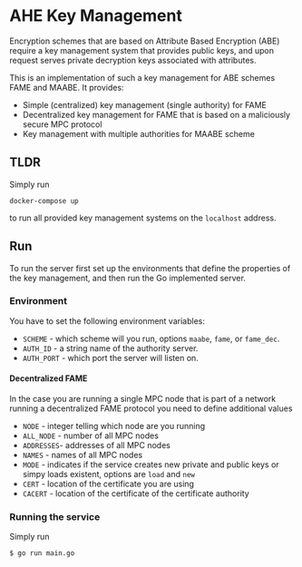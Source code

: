 # AHE Key Management

Encryption schemes that are based on Attribute Based Encryption (ABE) require a
key management system that provides public keys, and upon request serves
private decryption keys associated with attributes.

This is an implementation of such a key management for ABE schemes FAME and
MAABE. It provides:
- Simple (centralized) key management (single authority) for FAME
- Decentralized key management for FAME that is based on a maliciously secure 
MPC protocol
- Key management with multiple authorities for MAABE scheme

## TLDR
Simply run
```console
docker-compose up
```
to run all provided key management systems on the `localhost` address.


## Run

To run the server first set up the environments that define the properties of
the key management, and then run the Go implemented server. 

### Environment

You have to set the following environment variables:

- `SCHEME` - which scheme will you run, options `maabe`, `fame`, or `fame_dec`.
- `AUTH_ID` - a string name of the authority server.
- `AUTH_PORT` - which port the server will listen on.

#### Decentralized FAME

In the case you are running a single MPC node that is part of a network running
a decentralized FAME protocol you need to define additional values

* `NODE` - integer telling which node are you running
* `ALL_NODE` - number of all MPC nodes
* `ADDRESSES`- addresses of all MPC nodes
* `NAMES` - names of all MPC nodes
* `MODE` - indicates if the service creates new private and public keys or
simpy loads existent, options are `load` and `new`
* `CERT` - location of the certificate you are using
* `CACERT` - location of the certificate of the certificate authority

### Running the service

Simply run
```console
$ go run main.go
```
